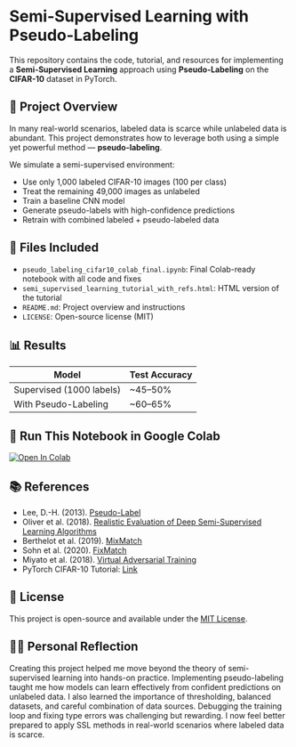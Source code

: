 # Semi-Supervised Learning with Pseudo-Labeling

This repository contains the code, tutorial, and resources for implementing a **Semi-Supervised Learning** approach using **Pseudo-Labeling** on the **CIFAR-10** dataset in PyTorch.

## 📌 Project Overview

In many real-world scenarios, labeled data is scarce while unlabeled data is abundant. This project demonstrates how to leverage both using a simple yet powerful method — **pseudo-labeling**.

We simulate a semi-supervised environment:
- Use only 1,000 labeled CIFAR-10 images (100 per class)
- Treat the remaining 49,000 images as unlabeled
- Train a baseline CNN model
- Generate pseudo-labels with high-confidence predictions
- Retrain with combined labeled + pseudo-labeled data

## 📂 Files Included

- `pseudo_labeling_cifar10_colab_final.ipynb`: Final Colab-ready notebook with all code and fixes
- `semi_supervised_learning_tutorial_with_refs.html`: HTML version of the tutorial
- `README.md`: Project overview and instructions
- `LICENSE`: Open-source license (MIT)

## 📊 Results

| Model                  | Test Accuracy |
|------------------------|----------------|
| Supervised (1000 labels) | ~45–50%        |
| With Pseudo-Labeling     | ~60–65%        |

## 🚀 Run This Notebook in Google Colab

[![Open In Colab](https://colab.research.google.com/assets/colab-badge.svg)](https://colab.research.google.com/github/your-username/semi-supervised-cifar10/blob/main/pseudo_labeling_cifar10_colab_final.ipynb)

## 📚 References

- Lee, D.-H. (2013). [Pseudo-Label](https://deeplearning.stanford.edu/seminar/2013_lectures/0320_pseudo_labels.pdf)
- Oliver et al. (2018). [Realistic Evaluation of Deep Semi-Supervised Learning Algorithms](https://arxiv.org/abs/1804.09170)
- Berthelot et al. (2019). [MixMatch](https://arxiv.org/abs/1905.02249)
- Sohn et al. (2020). [FixMatch](https://arxiv.org/abs/2001.07685)
- Miyato et al. (2018). [Virtual Adversarial Training](https://arxiv.org/abs/1704.03976)
- PyTorch CIFAR-10 Tutorial: [Link](https://pytorch.org/tutorials/beginner/blitz/cifar10_tutorial.html)

## 📄 License

This project is open-source and available under the [MIT License](LICENSE).

## 🙋‍♂️ Personal Reflection

Creating this project helped me move beyond the theory of semi-supervised learning into hands-on practice.
Implementing pseudo-labeling taught me how models can learn effectively from confident predictions on unlabeled data.
I also learned the importance of thresholding, balanced datasets, and careful combination of data sources.
Debugging the training loop and fixing type errors was challenging but rewarding. I now feel better prepared
to apply SSL methods in real-world scenarios where labeled data is scarce.
